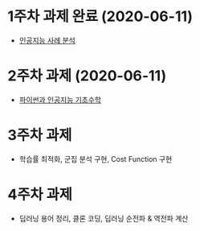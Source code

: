 # 1주차 과제 완료 (2020-06-11) 

- [인공지능 사례 분석 ](https://github.com/KyoungSooKim/gj-assignments/blob/master/1%EC%A3%BC%EC%B0%A8%EA%B3%BC%EC%A0%9C.ipynb)


# 2주차 과제 (2020-06-11)

- [파이썬과 인공지능 기초수학](https://github.com/KyoungSooKim/gj-assignments/blob/master/2%EC%A3%BC%EC%B0%A8%EA%B3%BC%EC%A0%9C.ipynb)

# 3주차 과제

* 학습률 최적화, 군집 분석 구현, Cost Function 구현


# 4주차 과제

* 딥러닝 용어 정리, 클론 코딩, 딥러닝 순전파 & 역전파 계산
